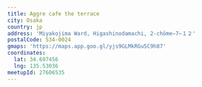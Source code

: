 ```yaml
---
title: Aggre cafe the terrace
city: Osaka
country: jp
address: 'Miyakojima Ward, Higashinodamachi, 2-chōme−7−１２'
postalCode: 534-0024
gmaps: 'https://maps.app.goo.gl/yjs9GLMkRGu5C9h87'
coordinates:
  lat: 34.697456
  lng: 135.53036
meetupId: 27606535
---
```



